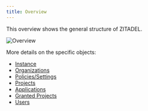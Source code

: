 ```yaml
---
title: Overview
---
```


This overview shows the general structure of ZITADEL.

![Overview](/img/concepts/objects/object_overview.png)

More details on the specific objects:

- [Instance](./instance)
- [Organizations](./organizations)
- [Policies/Settings](./policies)
- [Projects](./projects)
- [Applications](./applications)
- [Granted Projects](./granted_projects)
- [Users](./users)
